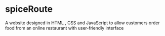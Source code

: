 # spiceRoute
A website designed in HTML , CSS and JavaScript to allow customers order food from an online restaurant with user-friendly interface
